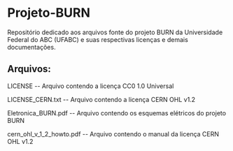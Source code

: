 # Projeto-BURN
Repositório dedicado aos arquivos fonte do projeto BURN da Universidade Federal do ABC (UFABC) e suas respectivas licenças e demais documentações.

## Arquivos:
   LICENSE                      --  Arquivo contendo a licença CC0 1.0 Universal
   
   LICENSE_CERN.txt             --  Arquivo contendo a licença CERN OHL v1.2
   
   Eletronica_BURN.pdf          --  Arquivo contendo os esquemas elétricos do projeto BURN
   
   cern_ohl_v_1_2_howto.pdf     --  Arquivo contendo o manual da licença CERN OHL v1.2
